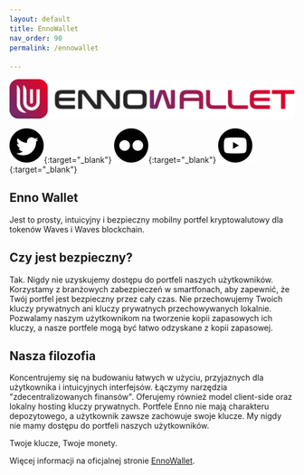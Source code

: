 ```yaml
---
layout: default
title: EnnoWallet
nav_order: 90
permalink: /ennowallet

---
```


![](/images/ennnowallet_logo.svg)

[![Twitter](/images/twitter.svg)](https://twitter.com/ennowallet){:target="_blank"}  [![Medium](/images/medium.svg)](https://blog.ennowallet.com){:target="_blank"}  [![YouTube](/images/youtube.svg)](https://www.youtube.com/c/EnnoWallet/featured){:target="_blank"}

## Enno Wallet

Jest to prosty, intuicyjny i bezpieczny mobilny portfel kryptowalutowy dla tokenów Waves i Waves blockchain.

## Czy jest bezpieczny?

Tak. Nigdy nie uzyskujemy dostępu do portfeli naszych użytkowników. Korzystamy z branżowych zabezpieczeń w smartfonach, aby zapewnić, że Twój portfel jest bezpieczny przez cały czas. Nie przechowujemy Twoich kluczy prywatnych ani kluczy prywatnych przechowywanych lokalnie.
Pozwalamy naszym użytkownikom na tworzenie kopii zapasowych ich kluczy, a nasze portfele mogą być łatwo odzyskane z kopii zapasowej.

## Nasza filozofia

Koncentrujemy się na budowaniu łatwych w użyciu, przyjaznych dla użytkownika i intuicyjnych interfejsów. Łączymy narzędzia "zdecentralizowanych finansów".
Oferujemy również model client-side oraz lokalny hosting kluczy prywatnych. Portfele Enno nie mają charakteru depozytowego, a użytkownik zawsze zachowuje swoje klucze.
My nigdy nie mamy dostępu do portfeli naszych użytkowników.

Twoje klucze, Twoje monety.

Więcej informacji na oficjalnej stronie [EnnoWallet](https://ennowallet.com).
